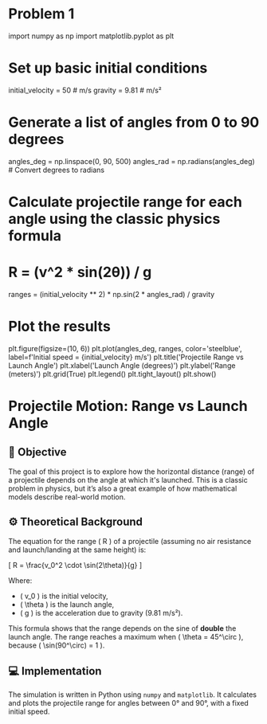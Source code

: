 # Problem 1
import numpy as np
import matplotlib.pyplot as plt

# Set up basic initial conditions
initial_velocity = 50  # m/s
gravity = 9.81         # m/s²

# Generate a list of angles from 0 to 90 degrees
angles_deg = np.linspace(0, 90, 500)
angles_rad = np.radians(angles_deg)  # Convert degrees to radians

# Calculate projectile range for each angle using the classic physics formula
# R = (v^2 * sin(2θ)) / g
ranges = (initial_velocity ** 2) * np.sin(2 * angles_rad) / gravity

# Plot the results
plt.figure(figsize=(10, 6))
plt.plot(angles_deg, ranges, color='steelblue', label=f'Initial speed = {initial_velocity} m/s')
plt.title('Projectile Range vs Launch Angle')
plt.xlabel('Launch Angle (degrees)')
plt.ylabel('Range (meters)')
plt.grid(True)
plt.legend()
plt.tight_layout()
plt.show()

# Projectile Motion: Range vs Launch Angle

## 🎯 Objective
The goal of this project is to explore how the horizontal distance (range) of a projectile depends on the angle at which it's launched. This is a classic problem in physics, but it’s also a great example of how mathematical models describe real-world motion.

## ⚙️ Theoretical Background
The equation for the range \( R \) of a projectile (assuming no air resistance and launch/landing at the same height) is:

\[
R = \frac{v_0^2 \cdot \sin(2\theta)}{g}
\]

Where:
- \( v_0 \) is the initial velocity,
- \( \theta \) is the launch angle,
- \( g \) is the acceleration due to gravity (9.81 m/s²).

This formula shows that the range depends on the sine of **double** the launch angle. The range reaches a maximum when \( \theta = 45^\circ \), because \( \sin(90^\circ) = 1 \).

## 💻 Implementation

The simulation is written in Python using `numpy` and `matplotlib`. It calculates and plots the projectile range for angles between 0° and 90°, with a fixed initial speed.


